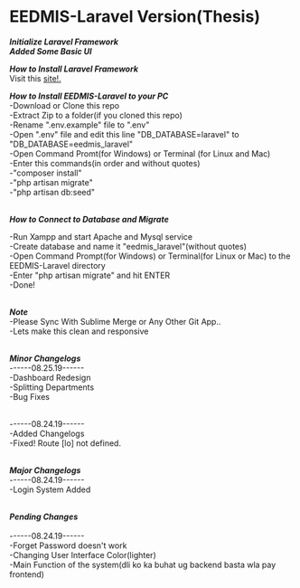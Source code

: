 <h1>EEDMIS-Laravel Version(Thesis)</h1>

***Initialize Laravel Framework***<br>
***Added Some Basic UI***<br>




***How to Install Laravel Framework***<br>
Visit this <a href="https://laravel.com/docs/5.8/installation">site!.</a>


***How to Install EEDMIS-Laravel to your PC***<br>
-Download or Clone this repo<br>
-Extract Zip to a folder(if you cloned this repo)<br>
-Rename ".env.example" file to ".env"<br>
-Open ".env" file and edit this line "DB_DATABASE=laravel" to "DB_DATABASE=eedmis_laravel"<br>
-Open Command Promt(for Windows) or Terminal (for Linux and Mac)<br>
-Enter this commands(in order and without quotes)<br>
	-"composer install"<br>
	-"php artisan migrate"<br>
	-"php artisan db:seed"<br><br>

***How to Connect to Database and Migrate***<br>

-Run Xampp and start Apache and Mysql service<br>
-Create database and name it "eedmis_laravel"(without quotes)<br>
-Open Command Prompt(for Windows) or Terminal(for Linux or Mac) to the EEDMIS-Laravel directory<br>
-Enter "php artisan migrate" and hit ENTER<br>
-Done!<br><br>

***Note***<br>
-Please Sync With Sublime Merge or Any Other Git App..<br>
-Lets make this clean and responsive<br><br>

***Minor Changelogs***<br>
------08.25.19------<br>
-Dashboard Redesign<br>
-Splitting Departments<br>
-Bug Fixes<br><br>

------08.24.19------<br>
-Added Changelogs<br>
-Fixed! Route [lo] not defined.<br><br>


***Major Changelogs***<br>
------08.24.19------<br>
-Login System Added<br><br>




***Pending Changes***<br><br>
------08.24.19------<br>
-Forget Password doesn't work<br>
-Changing User Interface Color(lighter)<br>
-Main Function of the system(dli ko ka buhat ug backend basta wla pay frontend)<br>